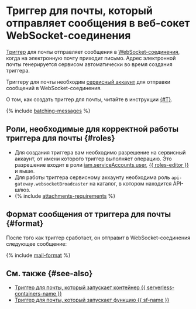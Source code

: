 # Триггер для почты, который отправляет сообщения в веб-сокет WebSocket-соединения

[Триггер](../trigger/) для почты отправляет сообщения в [WebSocket-соединения](../extensions/websocket.md), когда на электронную почту приходит письмо. Адрес электронной почты генерируется сервисом автоматически во время создания триггера.

Триггеру для почты необходим [сервисный аккаунт](../../../iam/concepts/users/service-accounts.md) для отправки сообщений в WebSocket-соединения.

О том, как создать триггер для почты, читайте в инструкции [{#T}](../../operations/trigger/mail-trigger-create.md).

{% include [batching-messages](../../../_includes/api-gateway/batching-messages.md) %}

## Роли, необходимые для корректной работы триггера для почты {#roles}

* Для создания триггера вам необходимо разрешение на сервисный аккаунт, от имени которого триггер выполняет операцию. Это разрешение входит в роли [iam.serviceAccounts.user](../../../iam/concepts/access-control/roles#sa-user), [{{ roles-editor }}](../../../iam/concepts/access-control/roles#editor) и выше.
* Для работы триггера сервисному аккаунту необходима роль `api-gateway.websocketBroadcaster` на каталог, в котором находится API-шлюз.
* {% include [attachments-requirements](../../../_includes/functions/attachments-requirements.md) %}

## Формат сообщения от триггера для почты {#format}

После того как триггер сработает, он отправит в WebSocket-соединения следующее сообщение:

{% include [mail-format](../../../_includes/functions/mail-format.md) %}

## См. также {#see-also}

* [Триггер для почты, который запускает контейнер {{ serverless-containers-name }}](../../../serverless-containers/concepts/trigger/mail-trigger.md)
* [Триггер для почты, который запускает функцию {{ sf-name }}](../../../functions/concepts/trigger/mail-trigger.md)
